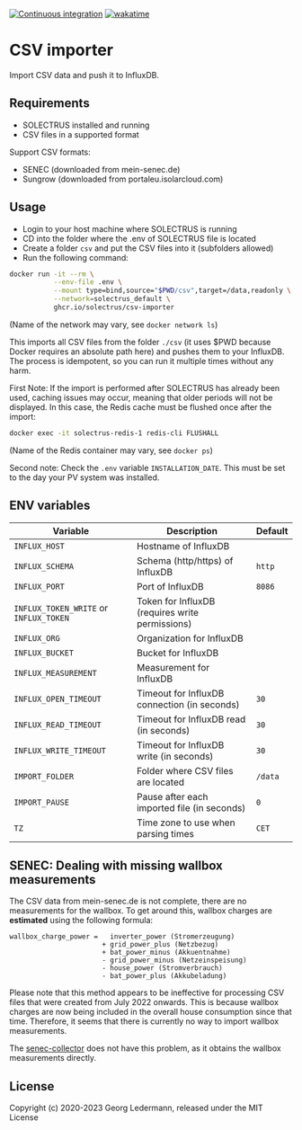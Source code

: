[![Continuous integration](https://github.com/solectrus/csv-importer/actions/workflows/push.yml/badge.svg)](https://github.com/solectrus/csv-importer/actions/workflows/push.yml)
[![wakatime](https://wakatime.com/badge/user/697af4f5-617a-446d-ba58-407e7f3e0243/project/0fd4e23c-13b0-43a6-bfe0-2f235cbe9785.svg)](https://wakatime.com/badge/user/697af4f5-617a-446d-ba58-407e7f3e0243/project/0fd4e23c-13b0-43a6-bfe0-2f235cbe9785)

# CSV importer

Import CSV data and push it to InfluxDB.

## Requirements

- SOLECTRUS installed and running
- CSV files in a supported format

Support CSV formats:

- SENEC (downloaded from mein-senec.de)
- Sungrow (downloaded from portaleu.isolarcloud.com)

## Usage

- Login to your host machine where SOLECTRUS is running
- CD into the folder where the .env of SOLECTRUS file is located
- Create a folder `csv` and put the CSV files into it (subfolders allowed)
- Run the following command:

```bash
docker run -it --rm \
           --env-file .env \
           --mount type=bind,source="$PWD/csv",target=/data,readonly \
           --network=solectrus_default \
           ghcr.io/solectrus/csv-importer
```

(Name of the network may vary, see `docker network ls`)

This imports all CSV files from the folder `./csv` (it uses $PWD because Docker requires an absolute path here) and pushes them to your InfluxDB.
The process is idempotent, so you can run it multiple times without any harm.

First Note: If the import is performed after SOLECTRUS has already been used, caching issues may occur, meaning that older periods will not be displayed. In this case, the Redis cache must be flushed once after the import:

```bash
docker exec -it solectrus-redis-1 redis-cli FLUSHALL
```

(Name of the Redis container may vary, see `docker ps`)

Second note: Check the `.env` variable `INSTALLATION_DATE`. This must be set to the day your PV system was installed.

## ENV variables

| Variable                               | Description                                     | Default |
| -------------------------------------- | ----------------------------------------------- | ------- |
| `INFLUX_HOST`                          | Hostname of InfluxDB                            |         |
| `INFLUX_SCHEMA`                        | Schema (http/https) of InfluxDB                 | `http`  |
| `INFLUX_PORT`                          | Port of InfluxDB                                | `8086`  |
| `INFLUX_TOKEN_WRITE` or `INFLUX_TOKEN` | Token for InfluxDB (requires write permissions) |         |
| `INFLUX_ORG`                           | Organization for InfluxDB                       |         |
| `INFLUX_BUCKET`                        | Bucket for InfluxDB                             |         |
| `INFLUX_MEASUREMENT`                   | Measurement for InfluxDB                        |         |
| `INFLUX_OPEN_TIMEOUT`                  | Timeout for InfluxDB connection (in seconds)    | `30`    |
| `INFLUX_READ_TIMEOUT`                  | Timeout for InfluxDB read (in seconds)          | `30`    |
| `INFLUX_WRITE_TIMEOUT`                 | Timeout for InfluxDB write (in seconds)         | `30`    |
| `IMPORT_FOLDER`                        | Folder where CSV files are located              | `/data` |
| `IMPORT_PAUSE`                         | Pause after each imported file (in seconds)     | `0`     |
| `TZ`                                   | Time zone to use when parsing times             | `CET`   |

## SENEC: Dealing with missing wallbox measurements

The CSV data from mein-senec.de is not complete, there are no measurements for the wallbox. To get around this, wallbox charges are **estimated** using the following formula:

```
wallbox_charge_power =   inverter_power (Stromerzeugung)
                       + grid_power_plus (Netzbezug)
                       + bat_power_minus (Akkuentnahme)
                       - grid_power_minus (Netzeinspeisung)
                       - house_power (Stromverbrauch)
                       - bat_power_plus (Akkubeladung)
```

Please note that this method appears to be ineffective for processing CSV files that were created from July 2022 onwards. This is because wallbox charges are now being included in the overall house consumption since that time. Therefore, it seems that there is currently no way to import wallbox measurements.

The [senec-collector](https://github.com/solectrus/senec-collector) does not have this problem, as it obtains the wallbox measurements directly.

## License

Copyright (c) 2020-2023 Georg Ledermann, released under the MIT License
